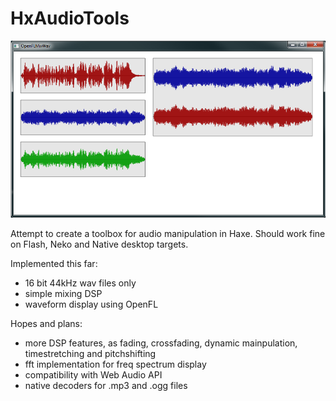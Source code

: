 HxAudioTools
============

![HxAudioTools.hx](/screenshot.png?raw=true "HxAudioTools.hx")

Attempt to create a toolbox for audio manipulation in Haxe.
Should work fine on Flash, Neko and Native desktop targets.

Implemented this far: 
- 16 bit 44kHz wav files only
- simple mixing DSP
- waveform display using OpenFL

Hopes and plans:
- more DSP features, as fading, crossfading, dynamic mainpulation, timestretching and pitchshifting
- fft implementation for freq spectrum display
- compatibility with Web Audio API
- native decoders for .mp3 and .ogg files

	
	

